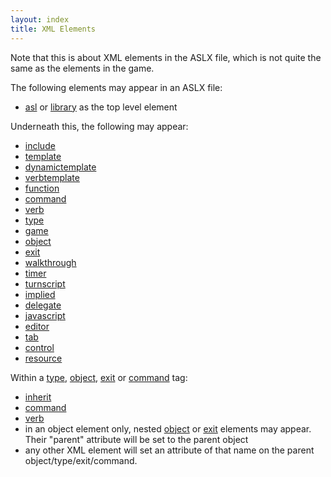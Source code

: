 ```yaml
---
layout: index
title: XML Elements
---
```


Note that this is about XML elements in the ASLX file, which is not quite the same as the elements in the game.

The following elements may appear in an ASLX file:

-   [asl](asl.html) or [library](library.html) as the top level element

Underneath this, the following may appear:

-   [include](include.html)
-   [template](template.html)
-   [dynamictemplate](dynamictemplate.html)
-   [verbtemplate](verbtemplate.html)
-   [function](function.html)
-   [command](command.html)
-   [verb](verb.html)
-   [type](type.html)
-   [game](game.html)
-   [object](object.html)
-   [exit](exit.html)
-   [walkthrough](walkthrough.html)
-   [timer](timer.html)
-   [turnscript](turnscript.html)
-   [implied](implied.html)
-   [delegate](delegate.html)
-   [javascript](javascript.html)
-   [editor](editor.html)
-   [tab](tab.html)
-   [control](control.html)
-   [resource](resource.html)

Within a [type](type.html), [object](object.html), [exit](exit.html) or [command](command.html) tag:

-   [inherit](inherit.html)
-   [command](command.html)
-   [verb](verb.html)
-   in an object element only, nested [object](object.html) or [exit](exit.html) elements may appear. Their "parent" attribute will be set to the parent object
-   any other XML element will set an attribute of that name on the parent object/type/exit/command.